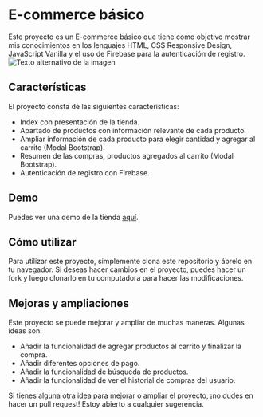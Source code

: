 # E-commerce básico

Este proyecto es un E-commerce básico que tiene como objetivo mostrar mis conocimientos en los lenguajes HTML, CSS Responsive Design, JavaScript Vanilla y el uso de Firebase para la autenticación de registro.
![Texto alternativo de la imagen](https://firebasestorage.googleapis.com/v0/b/imagenes-1ccc1.appspot.com/o/ecommecer%2FECOOMERCE.png?alt=media&token=d6a5dc5c-1d13-455d-9187-fc9d167d8779)

## Características

El proyecto consta de las siguientes características:

- Index con presentación de la tienda.
- Apartado de productos con información relevante de cada producto.
- Ampliar información de cada producto para elegir cantidad y agregar al carrito (Modal Bootstrap).
- Resumen de las compras, productos agregados al carrito (Modal Bootstrap).
- Autenticación de registro con Firebase.

## Demo

Puedes ver una demo de la tienda [aquí](https://ejemplo.com/demo).

## Cómo utilizar

Para utilizar este proyecto, simplemente clona este repositorio y ábrelo en tu navegador. Si deseas hacer cambios en el proyecto, puedes hacer un fork y luego clonarlo en tu computadora para hacer las modificaciones.

## Mejoras y ampliaciones

Este proyecto se puede mejorar y ampliar de muchas maneras. Algunas ideas son:

- Añadir la funcionalidad de agregar productos al carrito y finalizar la compra.
- Añadir diferentes opciones de pago.
- Añadir la funcionalidad de búsqueda de productos.
- Añadir la funcionalidad de ver el historial de compras del usuario.

Si tienes alguna otra idea para mejorar o ampliar el proyecto, ¡no dudes en hacer un pull request! Estoy abierto a cualquier sugerencia.



